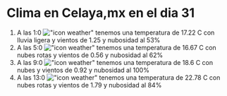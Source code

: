 # Clima en Celaya,mx en el dia 31

1. A las 1:0 !["icon weather"](http://openweathermap.org/img/w/10n.png) tenemos una temperatura de 17.22 C con lluvia ligera y  vientos de 1.25 y nubosidad al 53%
1. A las 5:0 !["icon weather"](http://openweathermap.org/img/w/04n.png) tenemos una temperatura de 16.67 C con nubes rotas y  vientos de 0.56 y nubosidad al 62%
1. A las 9:0 !["icon weather"](http://openweathermap.org/img/w/04d.png) tenemos una temperatura de 18.6 C con nubes y  vientos de 0.92 y nubosidad al 100%
1. A las 13:0 !["icon weather"](http://openweathermap.org/img/w/04d.png) tenemos una temperatura de 22.78 C con nubes rotas y  vientos de 1.79 y nubosidad al 84%
